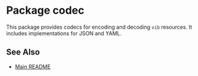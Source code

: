 # Package codec

This package provides codecs for encoding and decoding `vib` resources. It includes implementations for JSON and YAML.

## See Also

- [Main README](../../../../README.md)
